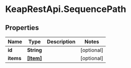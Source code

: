 # KeapRestApi.SequencePath

## Properties

Name | Type | Description | Notes
------------ | ------------- | ------------- | -------------
**id** | **String** |  | [optional] 
**items** | [**[Item]**](Item.md) |  | [optional] 



